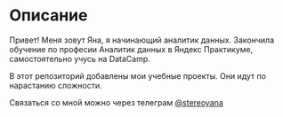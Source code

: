 # Описание
Привет! Меня зовут Яна, я начинающий аналитик данных. Закончила обучение по професии Аналитик данных в Яндекс Практикуме, самостоятельно учусь на DataCamp. 

В этот репозиторий добавлены мои учебные проекты. Они идут по нарастанию сложности.

Связаться со мной можно через телеграм [@stereoyana](https://t.me/stereoyana)
